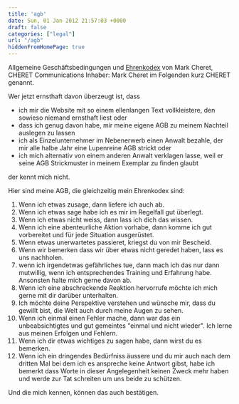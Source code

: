 ```yaml
---
title: 'agb'
date: Sun, 01 Jan 2012 21:57:03 +0000
draft: false
categories: ["legal"]
url: "/agb"
hiddenFromHomePage: true
---
```


Allgemeine Geschäftsbedingungen und [Ehrenkodex](https://de.wikipedia.org/wiki/Ehrenkodex) von Mark Cheret, CHERET Communications Inhaber: Mark Cheret im Folgenden kurz CHERET genannt.

Wer jetzt ernsthaft davon überzeugt ist, dass

- ich mir die Website mit so einem ellenlangen Text vollkleistere, den sowieso niemand ernsthaft liest oder
- dass ich genug davon habe, mir meine eigene AGB zu meinem Nachteil auslegen zu lassen
- ich  als Einzelunternehmer im Nebenerwerb einen Anwalt bezahle, der mir alle halbe Jahr eine Lupenreine AGB strickt oder
- ich mich alternativ von einem anderen Anwalt verklagen lasse, weil er seine AGB Strickmuster in meinem Exemplar zu finden glaubt

der kennt mich nicht.

Hier sind meine AGB, die gleichzeitig mein Ehrenkodex sind:

1. Wenn ich etwas zusage, dann liefere ich auch ab.
1. Wenn ich etwas sage habe ich es mir im Regelfall gut überlegt.
1. Wenn ich etwas nicht weiss, dann lass ich dich das wissen.
1. Wenn ich eine abenteurliche Aktion vorhabe, dann komme ich gut vorbereitet und für jede Situation ausgerüstet.
1. Wenn etwas unerwartetes passieret, kriegst du von mir Bescheid.
1. Wenn wir bemerken dass wir über etwas nicht geredet haben, lass es uns nachholen.
1. wenn ich irgendetwas gefährliches tue, dann mach ich das nur dann mutwillig, wenn ich entsprechendes Training und Erfahrung habe. Ansonsten halte mich gerne davon ab.
1. Wenn ich eine abschreckende Reaktion hervorrufe möchte ich mich gerne mit dir darüber unterhalten.
1. Ich möchte deine Perspektive verstehen und wünsche mir, dass du gewillt bist, die Welt auch durch meine Augen zu sehen.
1. Wenn ich einmal einen Fehler mache, dann war das ein unbeabsichtigtes und gut gemeintes "einmal und nicht wieder". Ich lerne aus meinen Erfolgen und Fehlern.
1. Wenn ich dir etwas wichtiges zu sagen habe, dann wirst du es bemerken.
1. Wenn ich ein dringendes Bedürfniss äussere und du mir auch nach dem dritten Mal bei dem ich es anspreche keine Antwort gibst, habe ich bemerkt dass Worte in dieser Angelegenheit keinen Zweck mehr haben und werde zur Tat schreiten um uns beide zu schützen.

Und die mich kennen, können das auch bestätigen.
